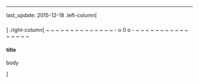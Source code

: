 ---
last_update: 2015-12-18
 .left-column[
  ### 
]
.right-column[
~ ~ ~ ~ ~ ~ ~ ~ ~ ~ ~ ~ ~ ~ - o 0 o - ~ ~ ~ ~ ~ ~ ~ ~ ~ ~ ~ ~ ~ ~ ~ ~

#### title

body

<!-- -->]
